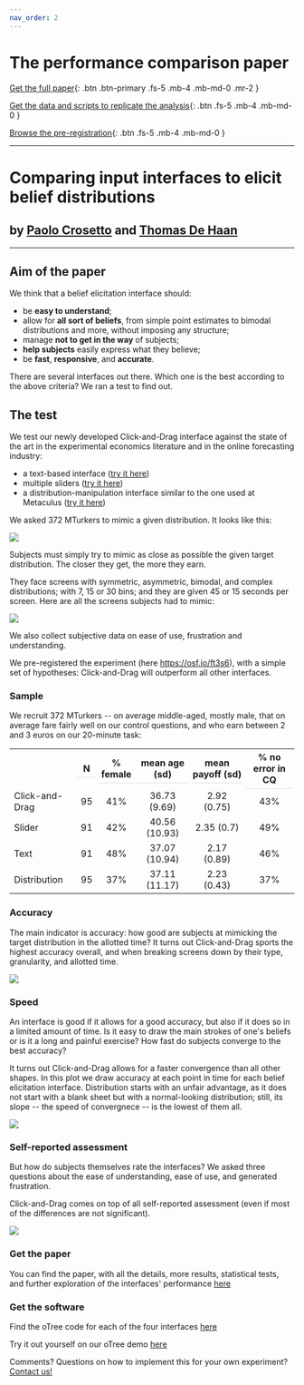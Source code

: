 ```yaml
---
nav_order: 2
---
```


# The performance comparison paper

[Get the full paper](https://www.dropbox.com/s/d0j0sa6nkn0ybuy/Crosetto_De_Haan_Eliciting_beliefs_when_the_distribution_matters_a_horse_race_of_tools.pdf?dl=1){: .btn .btn-primary .fs-5 .mb-4 .mb-md-0 .mr-2 }

[Get the data and scripts to replicate the analysis](https://github.com/paolocrosetto/Click_and_drag_belief_elicitation_data_analysis){: .btn .fs-5 .mb-4 .mb-md-0 }

[Browse the pre-registration](https://osf.io/ft3s6){: .btn .fs-5 .mb-4 .mb-md-0 }

---

# Comparing input interfaces to elicit belief distributions
## by [Paolo Crosetto](https://paolocrosetto.wordpress.com/) and [Thomas De Haan](https://sites.google.com/view/thomas-de-haan)

---

## Aim of the paper

We think that a belief elicitation interface should:

-   be **easy to understand**;
-   allow for **all sort of beliefs**, from simple point estimates to bimodal distributions and more, without imposing any structure;
-   manage **not to get in the way** of subjects;
-   **help subjects** easily express what they believe;
-   be **fast**, **responsive**, and **accurate**.

There are several interfaces out there. Which one is the best according to the above criteria? We ran a test to find out.

## The test

We test our newly developed Click-and-Drag interface against the state of the art in the experimental economics literature and in the online forecasting industry:

-   a text-based interface ([try it here](https://beliefelicitation.github.io/interfaces/number/))
-   multiple sliders ([try it here](https://beliefelicitation.github.io/interfaces/slider/))
-   a distribution-manipulation interface similar to the one used at Metaculus ([try it here](https://beliefelicitation.github.io/interfaces/metaculus/))

We asked 372 MTurkers to mimic a given distribution. It looks like this:

![](Paper_summary_for_website_files/figure-html/task_screenshot.png)

Subjects must simply try to mimic as close as possible the given target distribution. The closer they get, the more they earn.

They face screens with symmetric, asymmetric, bimodal, and complex distributions; with 7, 15 or 30 bins; and they are given 45 or 15 seconds per screen. Here are all the screens subjects had to mimic:

![](Paper_summary_for_website_files/figure-html/12screens.png)

We also collect subjective data on ease of use, frustration and understanding.

We pre-registered the experiment (here <https://osf.io/ft3s6>), with a simple set of hypotheses: Click-and-Drag will outperform all other interfaces.

### Sample

We recruit 372 MTurkers -- on average middle-aged, mostly male, that on average fare fairly well on our control questions, and who earn between 2 and 3 euros on our 20-minute task:

<table class="table" style="margin-left: auto; margin-right: auto;">
<thead><tr>
<th style="empty-cells: hide;border-bottom:hidden;" colspan="1"></th>
<th style="border-bottom:hidden;padding-bottom:0; padding-left:3px;padding-right:3px;text-align: center; " colspan="1"><div style="border-bottom: 1px solid #ddd; padding-bottom: 5px; ">N</div></th>
<th style="border-bottom:hidden;padding-bottom:0; padding-left:3px;padding-right:3px;text-align: center; " colspan="1"><div style="border-bottom: 1px solid #ddd; padding-bottom: 5px; ">% female</div></th>
<th style="border-bottom:hidden;padding-bottom:0; padding-left:3px;padding-right:3px;text-align: center; " colspan="1"><div style="border-bottom: 1px solid #ddd; padding-bottom: 5px; ">mean age (sd)</div></th>
<th style="border-bottom:hidden;padding-bottom:0; padding-left:3px;padding-right:3px;text-align: center; " colspan="1"><div style="border-bottom: 1px solid #ddd; padding-bottom: 5px; ">mean payoff (sd)</div></th>
<th style="border-bottom:hidden;padding-bottom:0; padding-left:3px;padding-right:3px;text-align: center; " colspan="1"><div style="border-bottom: 1px solid #ddd; padding-bottom: 5px; ">% no error in CQ</div></th>
</tr></thead>
<tbody>
  <tr>
   <td style="text-align:left;"> Click-and-Drag </td>
   <td style="text-align:center;"> 95 </td>
   <td style="text-align:center;"> 41% </td>
   <td style="text-align:center;"> 36.73 (9.69) </td>
   <td style="text-align:center;"> 2.92 (0.75) </td>
   <td style="text-align:center;"> 43% </td>
  </tr>
  <tr>
   <td style="text-align:left;"> Slider </td>
   <td style="text-align:center;"> 91 </td>
   <td style="text-align:center;"> 42% </td>
   <td style="text-align:center;"> 40.56 (10.93) </td>
   <td style="text-align:center;"> 2.35 (0.7) </td>
   <td style="text-align:center;"> 49% </td>
  </tr>
  <tr>
   <td style="text-align:left;"> Text </td>
   <td style="text-align:center;"> 91 </td>
   <td style="text-align:center;"> 48% </td>
   <td style="text-align:center;"> 37.07 (10.94) </td>
   <td style="text-align:center;"> 2.17 (0.89) </td>
   <td style="text-align:center;"> 46% </td>
  </tr>
  <tr>
   <td style="text-align:left;"> Distribution </td>
   <td style="text-align:center;"> 95 </td>
   <td style="text-align:center;"> 37% </td>
   <td style="text-align:center;"> 37.11 (11.17) </td>
   <td style="text-align:center;"> 2.23 (0.43) </td>
   <td style="text-align:center;"> 37% </td>
  </tr>
</tbody>
</table>

### Accuracy

The main indicator is accuracy: how good are subjects at mimicking the target distribution in the allotted time? It turns out Click-and-Drag sports the highest accuracy overall, and when breaking screens down by their type, granularity, and allotted time.

![](Paper_summary_for_website_files/figure-html/unnamed-chunk-2-1.png)<!-- -->

### Speed

An interface is good if it allows for a good accuracy, but also if it does so in a limited amount of time. Is it easy to draw the main strokes of one's beliefs or is it a long and painful exercise? How fast do subjects converge to the best accuracy?

It turns out Click-and-Drag allows for a faster convergence than all other shapes. In this plot we draw accuracy at each point in time for each belief elicitation interface. Distribution starts with an unfair advantage, as it does not start with a blank sheet but with a normal-looking distribution; still, its slope -- the speed of convergnece -- is the lowest of them all.

![](Paper_summary_for_website_files/figure-html/unnamed-chunk-3-1.png)<!-- -->

### Self-reported assessment

But how do subjects themselves rate the interfaces? We asked three questions about the ease of understanding, ease of use, and generated frustration.

Click-and-Drag comes on top of all self-reported assessment (even if most of the differences are not significant).

![](Paper_summary_for_website_files/figure-html/unnamed-chunk-4-1.png)<!-- -->

### Get the paper

You can find the paper, with all the details, more results, statistical tests, and further exploration of the interfaces' performance [here](https://www.dropbox.com/s/d0j0sa6nkn0ybuy/Crosetto_De_Haan_Eliciting_beliefs_when_the_distribution_matters_a_horse_race_of_tools.pdf?dl=1.)

### Get the software

Find the oTree code for each of the four interfaces [here](https://github.com/beliefelicitation/otree-elicitation-tool) 

Try it out yourself on our oTree demo [here](https://beliefelicitation.herokuapp.com/demo)

Comments? Questions on how to implement this for your own experiment? [Contact us!](mailto:paolo.crosetto@gmail.com?subject=[Click-and-Drag]%20Contact&cc=thomas.deHaan@uib.no&target=_blank)
